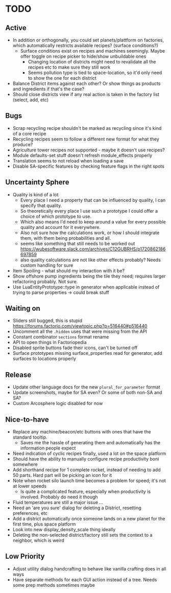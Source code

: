 # TODO

## Active

- In addition or orthogonally, you could set planets/plattform on factories, which automatically restricts available recipes? (surface conditions?)
  - Surface conditions exist on recipes and machines seemingly. Maybe offer toggle on recipe picker to hide/show unbuildable ones
    - Changing location of districts might need to revalidate all the recipes etc to make sure they still work
    - Seems pollution type is tied to space-location, so it'd only need to show the one for each district
- Balance District items against each other? Or show things as products and ingredients if that's the case?
- Should close districts view if any real action is taken in the factory list (select, add, etc)

## Bugs

- Scrap recycling recipe shouldn't be marked as recycling since it's kind of a core recipe
- Recycling recipes seem to follow a different new format for what they produce?
- Agriculture tower recipes not supported - maybe it doesn't use recipes?
- Module defaults-set stuff doesn't refresh module_effects properly
- Translation seems to not reload when loading a save
- Disable SA-specific features by checking feature flags in the right spots

## Uncertainty Sphere

- Quality is kind of a lot
  - Every place I need a property that can be influenced by quality, I can specify that quality.
  - So theoretically every place I use such a prototype I could offer a choice of which prototype to use.
  - Which also means I'd need to keep around a value for every possible quality and account for it everywhere.
  - Also not sure how the calculations work, or how I should integrate them, with them being probabilities and all.
  - seems like something that still needs to be worked out https://wubesoftware.slack.com/archives/C12GUBRHS/p1720862186697859
  - also quality calculations are not like other effects probably? Needs custom handling for sure
- Item Spoiling - what should my interaction with it be?
- Show offshore pump ingredients being the tile they need; requires larger refactoring probably. Not sure.
- Use LuaEntityPrototype::type in generator when applicable instead of trying to parse properties -> could break stuff

## Waiting on

- Sliders still bugged, this is stupid https://forums.factorio.com/viewtopic.php?p=516440#p516440
- Uncomment all the `.hidden` uses that were missing from the API
- Constant combinator `sections` format rename
- API to open things in Factoriopedia
- Disabled sprite buttons fade their icons, can't be turned off
- Surface prototypes missing surface_properties read for generator, add surfaces to locations properly

## Release

- Update other language docs for the new `plural_for_parameter` format
- Update screenshots, maybe for SA even? Or some of both non-SA and SA?
- Custom Arcosphere logic disabled for now

## Nice-to-have

- Replace any machine/beacon/etc buttons with ones that have the standard tooltip.
  - Saves me the hassle of generating them and automatically has the information people expect
- Need indication of cyclic recipes finally, used a lot on the space platform
- Should have the ability to manually configure recipe productivity boni somewhere
- Add shorthand recipe for 1 complete rocket, instead of needing to add 50 parts. Hard part will be picking an icon for it
- Note when rocket silo launch time becomes a problem for speed; it's not at lower speeds
  - Is quite a complicated feature, especially when productivity is involved. Probably do need it though
- Fluid temperatures are still a major issue ...
- Need an 'are you sure' dialog for deleting a District, resetting preferences, etc
- Add a district automatically once someone lands on a new planet for the first time, plus space platform
- Look into new display_density_scale thing ideally
- Deleting the non-selected district/factory still sets the context to a neighbor, which is weird

## Low Priority

- Adjust utility dialog handcrafting to behave like vanilla crafting does in all ways
- Have separate methods for each GUI action instead of a tree. Needs some prep methods sometimes maybe
